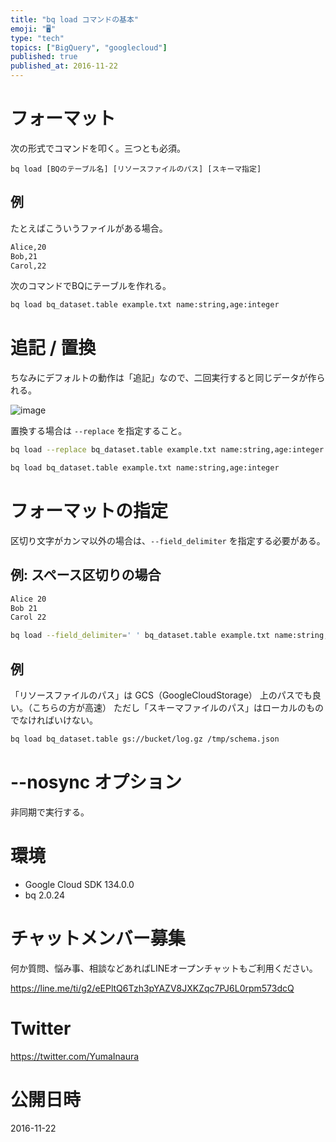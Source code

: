 ```yaml
---
title: "bq load コマンドの基本"
emoji: "🖥"
type: "tech"
topics: ["BigQuery", "googlecloud"]
published: true
published_at: 2016-11-22
---
```


# フォーマット

次の形式でコマンドを叩く。三つとも必須。

```
bq load [BQのテーブル名] [リソースファイルのパス] [スキーマ指定]
```

## 例

たとえばこういうファイルがある場合。

```example.txt
Alice,20
Bob,21
Carol,22
```

次のコマンドでBQにテーブルを作れる。

```bash
bq load bq_dataset.table example.txt name:string,age:integer
```

# 追記 / 置換

ちなみにデフォルトの動作は「追記」なので、二回実行すると同じデータが作られる。

![image](https://qiita-image-store.s3.amazonaws.com/0/89618/f29d0b8d-23dd-f061-f0c6-d8ae3a7f02e9.png)

置換する場合は `--replace` を指定すること。

```bash
bq load --replace bq_dataset.table example.txt name:string,age:integer
```

```bash
bq load bq_dataset.table example.txt name:string,age:integer
```

# フォーマットの指定

区切り文字がカンマ以外の場合は、`--field_delimiter` を指定する必要がある。

## 例: スペース区切りの場合

```example.txt
Alice 20
Bob 21
Carol 22
```

```bash
bq load --field_delimiter=' ' bq_dataset.table example.txt name:string,age:integer
```

## 例

「リソースファイルのパス」は GCS（GoogleCloudStorage） 上のパスでも良い。（こちらの方が高速）
ただし「スキーマファイルのパス」はローカルのものでなければいけない。

```bash
bq load bq_dataset.table gs://bucket/log.gz /tmp/schema.json
```

# --nosync オプション

非同期で実行する。

# 環境

- Google Cloud SDK 134.0.0
- bq 2.0.24








<!-- Update From Qiita API -->

# チャットメンバー募集


何か質問、悩み事、相談などあればLINEオープンチャットもご利用ください。

https://line.me/ti/g2/eEPltQ6Tzh3pYAZV8JXKZqc7PJ6L0rpm573dcQ





# Twitter


https://twitter.com/YumaInaura


<!-- Update From Qiita API -->



# 公開日時

2016-11-22
